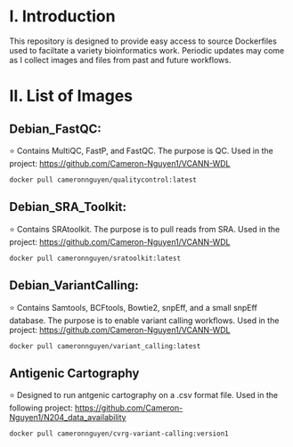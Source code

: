 # I. Introduction

This repository is designed to provide easy access to source Dockerfiles used to faciltate a variety bioinformatics work.
Periodic updates may come as I collect images and files from past and future workflows.

# II. List of Images

## Debian_FastQC:
:star: Contains MultiQC, FastP, and FastQC. The purpose is QC. Used in the project: https://github.com/Cameron-Nguyen1/VCANN-WDL
```
docker pull cameronnguyen/qualitycontrol:latest
```
## Debian_SRA_Toolkit:
:star: Contains SRAtoolkit. The purpose is to pull reads from SRA. Used in the project: https://github.com/Cameron-Nguyen1/VCANN-WDL
```
docker pull cameronnguyen/sratoolkit:latest
```
## Debian_VariantCalling: 
:star: Contains Samtools, BCFtools, Bowtie2, snpEff, and a small snpEff database. The purpose is to enable variant calling workflows. Used in the project: https://github.com/Cameron-Nguyen1/VCANN-WDL
```
docker pull cameronnguyen/variant_calling:latest
```
## Antigenic Cartography
:star: Designed to run antgenic cartography on a .csv format file. Used in the following project: https://github.com/Cameron-Nguyen1/N204_data_availability
```
docker pull cameronnguyen/cvrg-variant-calling:version1
```
